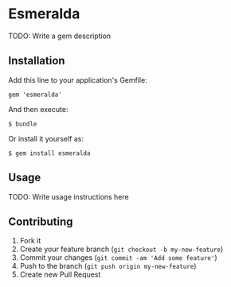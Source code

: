 # Esmeralda

TODO: Write a gem description

## Installation

Add this line to your application's Gemfile:

    gem 'esmeralda'

And then execute:

    $ bundle

Or install it yourself as:

    $ gem install esmeralda

## Usage

TODO: Write usage instructions here

## Contributing

1. Fork it
2. Create your feature branch (`git checkout -b my-new-feature`)
3. Commit your changes (`git commit -am 'Add some feature'`)
4. Push to the branch (`git push origin my-new-feature`)
5. Create new Pull Request

